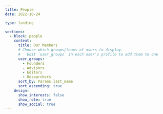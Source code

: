```yaml
---
title: People
date: 2022-10-24

type: landing

sections:
  - block: people
    content:
      title: Our Members
      # Choose which groups/teams of users to display.
      #   Edit `user_groups` in each user's profile to add them to one or more of these groups.
      user_groups:
        - Founders
        - Advisors
        - Editors
        - Researchers
      sort_by: Params.last_name
      sort_ascending: true
    design:
      show_interests: false
      show_role: true
      show_social: true
---
```

